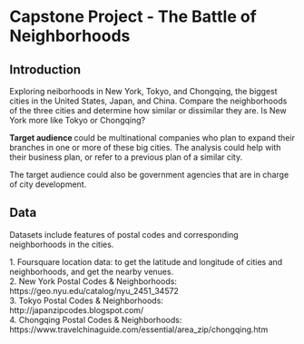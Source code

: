 <!DOCTYPE HTML>
<html lang="en">
<body>
	<h1> Capstone Project - The Battle of Neighborhoods </h1>
	<h2> Introduction </h2>
	<p>
		Exploring neiborhoods in New York, Tokyo, and Chongqing, the biggest cities in the United States, Japan, and China. Compare the neighborhoods of the three cities and determine how similar or dissimilar they are. Is New York more like Tokyo or Chongqing?
	</p>
	<p>
		<b> Target audience </b> could be multinational companies who plan to expand their branches in one or more of these big cities. The analysis could help with their business plan, or refer to a previous plan of a similar city. 
	</p>
	<p>
		The target audience could also be government agencies that are in charge of city development.
	</p>
	<h2> Data </h2>
	<p>
		Datasets include features of postal codes and corresponding neighborhoods in the cities.
	</p>
	<p>
		1. Foursquare location data: to get the latitude and longitude of cities and neighborhoods, and get the nearby venues. </br>
		2. New York Postal Codes & Neighborhoods: https://geo.nyu.edu/catalog/nyu_2451_34572 </br>
		3. Tokyo Postal Codes & Neighborhoods: http://japanzipcodes.blogspot.com/ </br>
		4. Chongqing Postal Codes & Neighborhoods: https://www.travelchinaguide.com/essential/area_zip/chongqing.htm </br>
</body>
</html>
